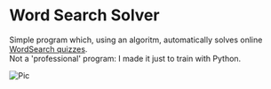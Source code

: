 # Word Search Solver
Simple program which, using an algoritm, automatically solves online [WordSearch quizzes](https://lovattspuzzles.com/online-puzzles-competitions/daily-wordsearch/).  
Not a 'professional' program: I made it just to train with Python.

![Pic](https://i.imgur.com/SEbCC4U.png)